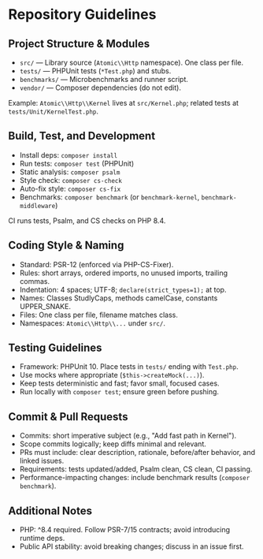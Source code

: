 # Repository Guidelines

## Project Structure & Modules
- `src/` — Library source (`Atomic\\Http` namespace). One class per file.
- `tests/` — PHPUnit tests (`*Test.php`) and stubs.
- `benchmarks/` — Microbenchmarks and runner script.
- `vendor/` — Composer dependencies (do not edit).

Example: `Atomic\\Http\\Kernel` lives at `src/Kernel.php`; related tests at `tests/Unit/KernelTest.php`.

## Build, Test, and Development
- Install deps: `composer install`
- Run tests: `composer test` (PHPUnit)
- Static analysis: `composer psalm`
- Style check: `composer cs-check`
- Auto-fix style: `composer cs-fix`
- Benchmarks: `composer benchmark` (or `benchmark-kernel`, `benchmark-middleware`)

CI runs tests, Psalm, and CS checks on PHP 8.4.

## Coding Style & Naming
- Standard: PSR-12 (enforced via PHP-CS-Fixer).
- Rules: short arrays, ordered imports, no unused imports, trailing commas.
- Indentation: 4 spaces; UTF-8; `declare(strict_types=1);` at top.
- Names: Classes StudlyCaps, methods camelCase, constants UPPER_SNAKE.
- Files: One class per file, filename matches class.
- Namespaces: `Atomic\\Http\\...` under `src/`.

## Testing Guidelines
- Framework: PHPUnit 10. Place tests in `tests/` ending with `Test.php`.
- Use mocks where appropriate (`$this->createMock(...)`).
- Keep tests deterministic and fast; favor small, focused cases.
- Run locally with `composer test`; ensure green before pushing.

## Commit & Pull Requests
- Commits: short imperative subject (e.g., "Add fast path in Kernel").
- Scope commits logically; keep diffs minimal and relevant.
- PRs must include: clear description, rationale, before/after behavior, and linked issues.
- Requirements: tests updated/added, Psalm clean, CS clean, CI passing.
- Performance-impacting changes: include benchmark results (`composer benchmark`).

## Additional Notes
- PHP: ^8.4 required. Follow PSR-7/15 contracts; avoid introducing runtime deps.
- Public API stability: avoid breaking changes; discuss in an issue first.
